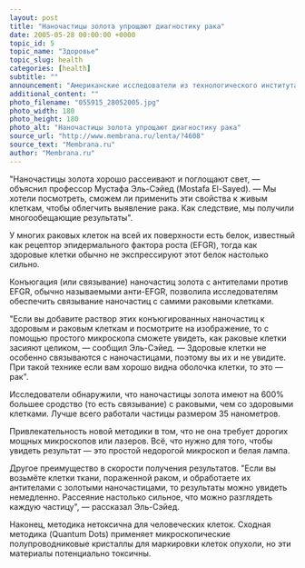 ```yaml
---
layout: post
title: "Наночастицы золота упрощают диагностику рака"
date: 2005-05-28 00:00:00 +0000
topic_id: 5
topic_name: "Здоровье"
topic_slug: health
categories: [health]
subtitle: ""
announcement: "Американские исследователи из технологического института Джорджии (Georgia Tech) и университета Калифорнии (UCSF) обнаружили, что связывание наночастиц золота со специфическими антителами для клеток рака может значительно упростить диагностику онкологических заболеваний."
additional_content: ""
photo_filename: "055915_28052005.jpg"
photo_width: 180
photo_height: 180
photo_alt: "Наночастицы золота упрощают диагностику рака"
source_url: "http://www.membrana.ru/lenta/?4608"
source_text: "Membrana.ru"
author: "Membrana.ru"
---
```

"Наночастицы золота хорошо рассеивают и поглощают свет, — объяснил профессор Мустафа Эль-Сэйед (Mostafa El-Sayed). — Мы хотели посмотреть, сможем ли применить эти свойства к живым клеткам, чтобы облегчить выявление рака. Как следствие, мы получили многообещающие результаты".

У многих раковых клеток на всей их поверхности есть белок, известный как рецептор эпидермального фактора роста (EFGR), тогда как здоровые клетки обычно не экспрессируют этот белок настолько сильно.

Конъюгация (или связывание) наночастиц золота с антителами против EFGR, обычно называемыми анти-EFGR, позволила исследователям обеспечить связывание наночастиц с самими раковыми клетками.

"Если вы добавите раствор этих конъюгированных наночастиц к здоровым и раковым клеткам и посмотрите на изображение, то с помощью простого микроскопа сможете увидеть, как раковые клетки засияют целиком, — сообщил Эль-Сэйед. — Здоровые клетки не особенно связываются с наночастицами, поэтому вы их и не увидите. При такой технике если вам хорошо видна оболочка клетки, то это — рак".

Исследователи обнаружили, что наночастицы золота имеют на 600% большее сродство (то есть связывание) с раковыми, чем со здоровыми клетками. Лучше всего работали частицы размером 35 нанометров.

Привлекательность новой методики в том, что не она требует дорогих мощных микроскопов или лазеров. Всё, что нужно для того, чтобы увидеть результат — это простой недорогой микроскоп и белая лампа.

Другое преимущество в скорости получения результатов. "Если вы возьмёте клетки ткани, пораженной раком, и обработаете их антителами с золотыми наночастицами, то результаты можно увидеть немедленно. Рассеяние настолько сильное, что можно разглядеть каждую частицу", — рассказал Эль-Сэйед.

Наконец, методика нетоксична для человеческих клеток. Сходная методика (Quantum Dots) применяет микроскопические полупроводниковые кристаллы для маркировки клеток опухоли, но эти материалы потенциально токсичны.

